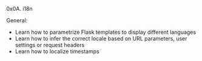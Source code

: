0x0A. i18n


General:
- Learn how to parametrize Flask templates to display different languages
- Learn how to infer the correct locale based on URL parameters, user settings or request headers
- Learn how to localize timestamps
